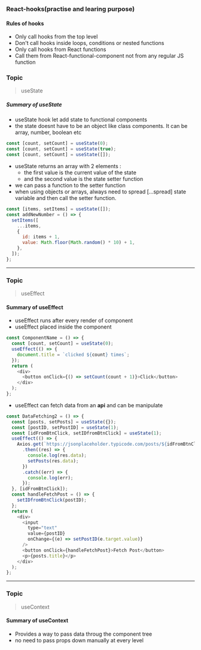 ### React-hooks(practise and learing purpose)

#### Rules of hooks

- Only call hooks from the top level
- Don't call hooks inside loops, conditions or nested functions
- Only call hooks from React functions
- Call them from React-functional-component not from any regular JS function

### Topic

> useState

##### Summary of useState

- useState hook let add state to functional components
- the state doesnt have to be an object like class components. It can be array, number, boolean etc

```js
const [count, setCount] = useState(0);
const [count, setCount] = useState(true);
const [count, setCount] = useState([]);
```

- useState returns an array with 2 elements :
  - the first value is the current value of the state
  - and the second value is the state setter function
- we can pass a function to the setter function
- when using objects or arrays, always need to spread [...spread] state variable and then call the setter function.

```js
const [items, setItems] = useState([]);
const addNewNumber = () => {
  setItems([
    ...items,
    {
      id: items + 1,
      value: Math.floor(Math.random() * 10) + 1,
    },
  ]);
};
```

---

### Topic

> useEffect

#### Summary of useEffect

- useEffect runs after every render of component
- useEffect placed inside the component

```js
const ComponentName = () => {
  const [count, setCount] = useState(0);
  useEffect(() => {
    document.title = `clicked ${count} times`;
  });
  return (
    <div>
      <button onClick={() => setCount(count + 1)}>Click</button>
    </div>
  );
};
```

- useEffect can fetch data from an **api** and can be manipulate

```js
const DataFetching2 = () => {
  const [posts, setPosts] = useState({});
  const [postID, setPostID] = useState(1);
  const [idFromBtnClick, setIDfromBtnClick] = useState(1);
  useEffect(() => {
    Axios.get(`https://jsonplaceholder.typicode.com/posts/${idFromBtnClick}`)
      .then((res) => {
        console.log(res.data);
        setPosts(res.data);
      })
      .catch((err) => {
        console.log(err);
      });
  }, [idFromBtnClick]);
  const handleFetchPost = () => {
    setIDfromBtnClick(postID);
  };
  return (
    <div>
      <input
        type="text"
        value={postID}
        onChange={(e) => setPostID(e.target.value)}
      />
      <button onClick={handleFetchPost}>Fetch Post</button>
      <p>{posts.title}</p>
    </div>
  );
};
```
----

### Topic 

> useContext

#### Summary of useContext

- Provides a way to pass data throug the component tree
- no need to pass props down manually at every level